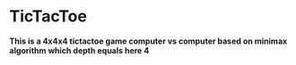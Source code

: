 # TicTacToe
**This is a 4x4x4 tictactoe game computer vs computer based on minimax algorithm which depth equals here 4**
